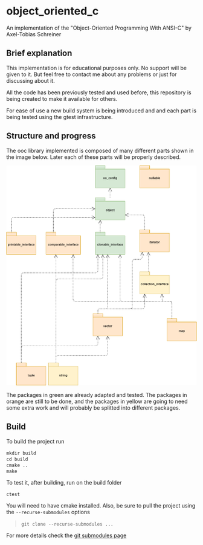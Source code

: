 # object_oriented_c
An implementation of the "Object-Oriented Programming With ANSI-C" by Axel-Tobias Schreiner

## Brief explanation
This implementation is for educational purposes only. No support will be given to it. But feel free to contact me about any problems or just for discussing about it.

All the code has been previously tested and used before, this repository is being created to make it available for others.

For ease of use a new build system is being introduced and and each part is being tested using the gtest infrastructure.

## Structure and progress
The ooc library implemented is composed of many different parts shown in the image below. Later each of these parts will be properly described. 

![OOC structure](fig/pkg_dependency/ooc_dependency.png)

The packages in green are already adapted and tested. The packages in orange are still to be done, and the packages in yellow are going to need some extra work and will probably be splitted into different packages.

## Build

To build the project run
```
mkdir build
cd build
cmake ..
make
``` 
To test it, after building, run on the build folder
```
ctest
```

You will need to have cmake installed.
Also, be sure to pull the project using the `--recurse-submodules` options
> `git clone --recurse-submodules ...`

For more details check the [git submodules page](https://git-scm.com/book/en/v2/Git-Tools-Submodules)
